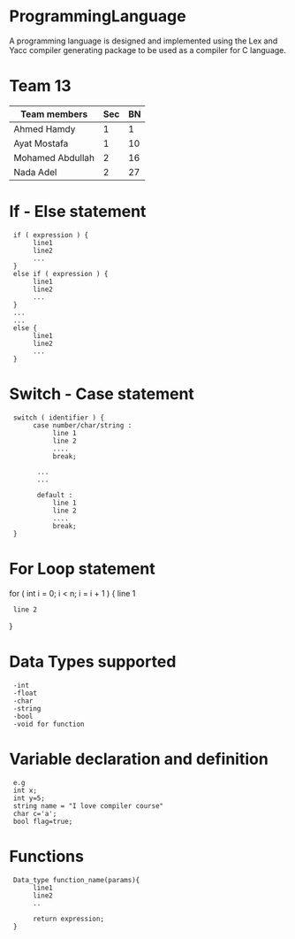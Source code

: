 # ProgrammingLanguage
A programming language is designed and implemented using the Lex and Yacc compiler generating package to be used as a compiler for C language.

# Team 13
| Team members | Sec  | BN  |
| ------- | --- | --- |
| Ahmed Hamdy | 1 | 1 |
| Ayat Mostafa | 1 | 10 |
| Mohamed Abdullah | 2 | 16 |
| Nada Adel | 2 | 27 |

# If - Else statement

     if ( expression ) {
          line1
          line2
          ...
     }
     else if ( expression ) {
          line1
          line2
          ...
     }
     ...
     ...
     else {
          line1
          line2
          ...
     }


# Switch - Case statement

     switch ( identifier ) {
          case number/char/string :
               line 1
               line 2
               ....
               break;

           ...
           ...

           default :
               line 1
               line 2
               ....
               break;
     }

# For Loop statement

for ( int i = 0; i < n; i = i + 1 )
{
     line 1

     line 2
}     



# Data Types supported 
     -int 
     -float
     -char
     -string
     -bool
     -void for function 

# Variable declaration and definition 
     e.g 
     int x;
     int y=5;
     string name = "I love compiler course"
     char c='a';
     bool flag=true;

# Functions
     Data_type function_name(params){
          line1
          line2
          .. 

          return expression;
     }
